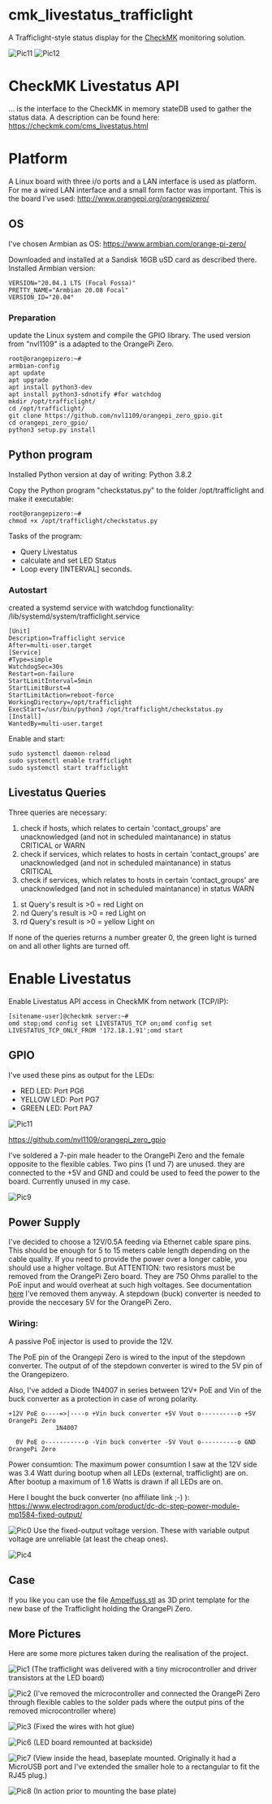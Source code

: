 # cmk_livestatus_trafficlight
A Trafficlight-style status display for the [CheckMK](https://checkmk.com/) monitoring solution.

![Pic11](pics/11.jpg)
![Pic12](pics/12.jpg)

# CheckMK Livestatus API
... is the interface to the CheckMK in memory stateDB used to gather the status data.
A description can be found here:
https://checkmk.com/cms_livestatus.html


# Platform
A Linux board with three i/o ports and a LAN interface is used as platform. For me a wired LAN interface and a small form factor was important. 
This is the board I've used:
http://www.orangepi.org/orangepizero/

## OS
I've chosen Armbian as OS:
https://www.armbian.com/orange-pi-zero/

Downloaded and installed at a Sandisk 16GB uSD card as described there.
Installed Armbian version:

    VERSION="20.04.1 LTS (Focal Fossa)"
    PRETTY_NAME="Armbian 20.08 Focal"
    VERSION_ID="20.04"

### Preparation
update the Linux system and compile the GPIO library. The used version from "nvl1109" is a adapted to the OrangePi Zero.
```
root@orangepizero:~# 
armbian-config
apt update
apt upgrade
apt install python3-dev
apt install python3-sdnotify #for watchdog
mkdir /opt/trafficlight/
cd /opt/trafficlight/
git clone https://github.com/nvl1109/orangepi_zero_gpio.git
cd orangepi_zero_gpio/
python3 setup.py install
```
## Python program
Installed Python version at day of writing: Python 3.8.2

Copy the Python program "checkstatus.py" to the folder /opt/trafficlight and make it executable:

    root@orangepizero:~#
    chmod +x /opt/trafficlight/checkstatus.py

Tasks of the program: 

 - Query Livestatus
 - calculate and set LED Status
 - Loop every [INTERVAL] seconds.

### Autostart
created a systemd service with watchdog functionality:
/lib/systemd/system/trafficlight.service
```
[Unit]
Description=Trafficlight service
After=multi-user.target
[Service]
#Type=simple
WatchdogSec=30s
Restart=on-failure
StartLimitInterval=5min
StartLimitBurst=4
StartLimitAction=reboot-force
WorkingDirectory=/opt/trafficlight
ExecStart=/usr/bin/python3 /opt/trafficlight/checkstatus.py
[Install]
WantedBy=multi-user.target

```

Enable and start:
```
sudo systemctl daemon-reload
sudo systemctl enable trafficlight
sudo systemctl start trafficlight
```

## Livestatus Queries
Three queries are necessary:
1) check if hosts, which relates to certain 'contact_groups' are unacknowledged (and not in scheduled maintanance) in status CRITICAL or WARN
2) check if services, which relates to hosts in certain 'contact_groups' are unacknowledged (and not in scheduled maintanance) in status CRITICAL
3) check if services, which relates to hosts in certain 'contact_groups' are unacknowledged (and not in scheduled maintanance) in status WARN

 1. st Query's result is >0 = red Light on
 2. nd Query's result is >0 = red Light on
 3. rd Query's result is >0 = yellow Light on

If none of the queries returns a number greater 0, the green light is turned on and all other lights are turned off.

# Enable Livestatus
Enable Livestatus API access in CheckMK from network (TCP/IP):

    [sitename-user]@checkmk server:~#
    omd stop;omd config set LIVESTATUS_TCP on;omd config set LIVESTATUS_TCP_ONLY_FROM '172.18.1.91';omd start

## GPIO

I've used these pins as output for the LEDs:
 - RED LED: Port PG6
 - YELLOW LED: Port PG7
 - GREEN LED: Port PA7

![Pic11](pics/Orange-Pi-Zero-Pinout.jpg)

https://github.com/nvl1109/orangepi_zero_gpio

I've soldered a 7-pin male header to the OrangePi Zero and the female opposite to the flexible cables. Two pins (1 und 7) are unused. they are connected to the +5V and GND and could be used to feed the power to the board. Currently unused in my case.

![Pic9](pics/9.jpg)

## Power Supply

I've decided to choose a 12V/0.5A feeding via Ethernet cable spare pins. This should be enough for 5 to 15 meters cable length depending on the cable quality. If you need to provide the power over a longer cable, you should use a higher voltage. 
But ATTENTION: two resistors must be removed from the OrangePi Zero board. They are 750 Ohms parallel to the PoE input and would overheat at such high voltages. See documentation [here](https://linux-sunxi.org/Xunlong_Orange_Pi_Zero#Passive_PoE)
I've removed them anyway.
A stepdown (buck) converter is needed to provide the neccesary 5V for the OrangePi Zero.

### Wiring:

A passive PoE injector is used to provide the 12V.

The PoE pin of the Orangepi Zero is wired to the input of the stepdown converter. The output of of the stepdown converter is wired to the 5V pin of the Orangepizero.

Also, I've added a Diode 1N4007 in series between 12V+ PoE and Vin of the buck converter as a protection in case of wrong polarity.
```
+12V PoE o----=>|----o +Vin buck converter +5V Vout o----------o +5V OrangePi Zero
             1N4007
             
  0V PoE o-----------o -Vin buck converter -5V Vout o----------o GND OrangePi Zero
```
Power consumtion: The maximum power consumtion I saw at the 12V side was 3.4 Watt during bootup when all LEDs (external, trafficlight) are on. After bootup a maximum of 1.6 Watts is drawn if all LEDs are on.

Here I bought the buck converter (no affiliate link ;-)  ):
https://www.electrodragon.com/product/dc-dc-step-power-module-mp1584-fixed-output/

![Pic0](pics/stepdown.PNG)
Use the fixed-output voltage version. These with variable output voltage are unreliable (at least the cheap ones).

![Pic4](pics/4.jpg)

## Case
If you like you can use the file [Ampelfuss.stl](https://github.com/gituser-rk/cmk_livestatus_trafficlight/blob/master/Ampelfuss.stl "Ampelfuss.stl") as 3D print template for the new base of the Trafficlight holding the OrangePi Zero.

## More Pictures
Here are some more pictures taken during the realisation of the project.

![Pic1](pics/1.jpg)
(The trafficlight was delivered with a tiny microcontroller and driver transistors at the LED board)

![Pic2](pics/2.jpg)
(I've removed the microcontroller and connected the OrangePi Zero through flexible cables to the solder pads where the output pins of the removed microcontroller where)

![Pic3](pics/3.jpg)
(Fixed the wires with hot glue)

![Pic6](pics/6.jpg)
(LED board remounted at backside)

![Pic7](pics/7.jpg)
(View inside the head, baseplate mounted. Originally it had a MicroUSB port and I've extended the smaller hole to a rectangular to fit the RJ45 plug.)

![Pic8](pics/8.jpg)
(In action prior to mounting the base plate)
<!--stackedit_data:
eyJoaXN0b3J5IjpbLTEyNTg5NDAxNTIsMjg2MDkwNzgsLTEwOD
QzODg3OTUsLTQ3MDc2ODA0NCwtMjA2OTE5ODYyNiwtMjkzODI5
MTM2LC0yODU0MzYyNjMsLTE5NTYyMzQ1ODMsMTExMzE5ODQ2MS
wtMjU4NzMxMjkwLDE1MDQ5NDEzNTAsLTIwNTgzNjgxMzYsLTE2
Njk1MTk3MTksLTE1NDg3NjAxOTMsLTE4ODEyMTQyNjgsMTU4Mj
I4MzcxOCwxMDQ4MTk5OTkzXX0=
-->
